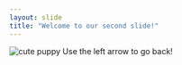 ```yaml
---
layout: slide
title: "Welcome to our second slide!"
---
```

![cute puppy](https://fortunedotcom.files.wordpress.com/2017/08/512536165-e1510081190643.jpg)
Use the left arrow to go back!
